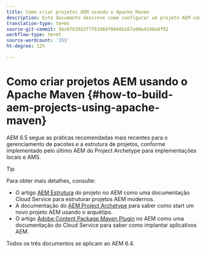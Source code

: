 ```yaml
---
title: Como criar projetos AEM usando o Apache Maven
description: Este documento descreve como configurar um projeto AEM com base no Apache Maven
translation-type: tm+mt
source-git-commit: 5bc6f63922f7f63d60f0048b167a08e4190a8f92
workflow-type: tm+mt
source-wordcount: '153'
ht-degree: 12%

---
```



# Como criar projetos AEM usando o Apache Maven {#how-to-build-aem-projects-using-apache-maven}

AEM 6.5 segue as práticas recomendadas mais recentes para o gerenciamento de pacotes e a estrutura de projetos, conforme implementado pelo último AEM do Project Archetype para implementações locais e AMS.

>[!TIP]
>
>Para obter mais detalhes, consulte:
>
>* O artigo [AEM Estrutura](https://docs.adobe.com/content/help/pt-BR/experience-manager-cloud-service/implementing/developing/aem-project-content-package-structure.translate.html) do projeto no AEM como uma documentação Cloud Service para estruturar projetos AEM modernos.
>* A documentação do [AEM Project Archetype](https://docs.adobe.com/content/help/pt-BR/experience-manager-core-components/using/developing/archetype/overview.html) para saber como start um novo projeto AEM usando o arquétipo.
>* O artigo [Adobe Content Package Maven Plugin](https://experienceleague.adobe.com/docs/experience-manager-cloud-service/implementing/developer-tools/maven-plugin.html?lang=en#developer-tools) no AEM como uma documentação do Cloud Service para saber como implantar aplicativos AEM.

>
>
Todos os três documentos se aplicam ao AEM 6.4.
